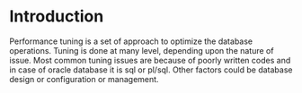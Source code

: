 # Introduction

Performance tuning is a set of approach to optimize the database operations. Tuning is done at many level, depending upon the nature of issue.
Most common tuning issues are because of poorly written codes and in case of oracle database it is sql or pl/sql.
Other factors could be database design or configuration or management.


